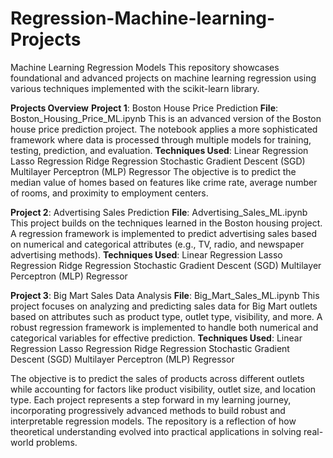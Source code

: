 # Regression-Machine-learning-Projects

Machine Learning Regression Models
This repository showcases foundational and advanced projects on machine learning regression using various techniques implemented with the scikit-learn library.

**Projects Overview**
**Project 1**: Boston House Price Prediction
**File**: Boston_Housing_Price_ML.ipynb
This is an advanced version of the Boston house price prediction project. The notebook applies a more sophisticated framework where data is processed through multiple models for training, testing, prediction, and evaluation.
**Techniques Used**:
Linear Regression
Lasso Regression
Ridge Regression
Stochastic Gradient Descent (SGD)
Multilayer Perceptron (MLP) Regressor
The objective is to predict the median value of homes based on features like crime rate, average number of rooms, and proximity to employment centers.


**Project 2**: Advertising Sales Prediction
**File**: Advertising_Sales_ML.ipynb
This project builds on the techniques learned in the Boston housing project. A regression framework is implemented to predict advertising sales based on numerical and categorical attributes (e.g., TV, radio, and newspaper advertising methods).
**Techniques Used**:
Linear Regression
Lasso Regression
Ridge Regression
Stochastic Gradient Descent (SGD)
Multilayer Perceptron (MLP) Regressor


**Project 3**: Big Mart Sales Data Analysis
**File**: Big_Mart_Sales_ML.ipynb
This project focuses on analyzing and predicting sales data for Big Mart outlets based on attributes such as product type, outlet type, visibility, and more. A robust regression framework is implemented to handle both numerical and categorical variables for effective prediction.
**Techniques Used**:
Linear Regression
Lasso Regression
Ridge Regression
Stochastic Gradient Descent (SGD)
Multilayer Perceptron (MLP) Regressor

The objective is to predict the sales of products across different outlets while accounting for factors like product visibility, outlet size, and location type.
Each project represents a step forward in my learning journey, incorporating progressively advanced methods to build robust and interpretable regression models. The repository is a reflection of how theoretical understanding evolved into practical applications in solving real-world problems.






